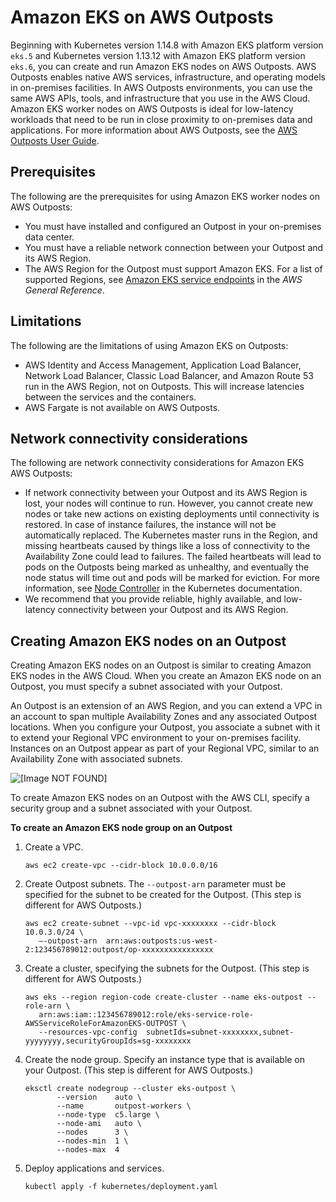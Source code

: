# Amazon EKS on AWS Outposts<a name="eks-on-outposts"></a>

Beginning with Kubernetes version 1\.14\.8 with Amazon EKS platform version `eks.5` and Kubernetes version 1\.13\.12 with Amazon EKS platform version `eks.6`, you can create and run Amazon EKS nodes on AWS Outposts\. AWS Outposts enables native AWS services, infrastructure, and operating models in on\-premises facilities\. In AWS Outposts environments, you can use the same AWS APIs, tools, and infrastructure that you use in the AWS Cloud\. Amazon EKS worker nodes on AWS Outposts is ideal for low\-latency workloads that need to be run in close proximity to on\-premises data and applications\. For more information about AWS Outposts, see the [AWS Outposts User Guide](https://docs.aws.amazon.com/outposts/latest/userguide/)\.

## Prerequisites<a name="eks-outposts-prereq"></a>

 The following are the prerequisites for using Amazon EKS worker nodes on AWS Outposts:
+ You must have installed and configured an Outpost in your on\-premises data center\.
+ You must have a reliable network connection between your Outpost and its AWS Region\.
+ The AWS Region for the Outpost must support Amazon EKS\. For a list of supported Regions, see [Amazon EKS service endpoints](https://docs.aws.amazon.com/general/latest/gr/rande.html#eks_region) in the *AWS General Reference*\.

## Limitations<a name="eks-outposts-limit"></a>

The following are the limitations of using Amazon EKS on Outposts:
+ AWS Identity and Access Management, Application Load Balancer, Network Load Balancer, Classic Load Balancer, and Amazon Route 53 run in the AWS Region, not on Outposts\. This will increase latencies between the services and the containers\.
+ AWS Fargate is not available on AWS Outposts\.

## Network connectivity considerations<a name="eks-outposts-considerations"></a>

The following are network connectivity considerations for Amazon EKS AWS Outposts:
+ If network connectivity between your Outpost and its AWS Region is lost, your nodes will continue to run\. However, you cannot create new nodes or take new actions on existing deployments until connectivity is restored\. In case of instance failures, the instance will not be automatically replaced\. The Kubernetes master runs in the Region, and missing heartbeats caused by things like a loss of connectivity to the Availability Zone could lead to failures\. The failed heartbeats will lead to pods on the Outposts being marked as unhealthy, and eventually the node status will time out and pods will be marked for eviction\. For more information, see [Node Controller](https://kubernetes.io/docs/concepts/architecture/nodes/#node-controller) in the Kubernetes documentation\.
+ We recommend that you provide reliable, highly available, and low\-latency connectivity between your Outpost and its AWS Region\.

## Creating Amazon EKS nodes on an Outpost<a name="eks-outposts-create"></a>

Creating Amazon EKS nodes on an Outpost is similar to creating Amazon EKS nodes in the AWS Cloud\. When you create an Amazon EKS node on an Outpost, you must specify a subnet associated with your Outpost\.

An Outpost is an extension of an AWS Region, and you can extend a VPC in an account to span multiple Availability Zones and any associated Outpost locations\. When you configure your Outpost, you associate a subnet with it to extend your Regional VPC environment to your on\-premises facility\. Instances on an Outpost appear as part of your Regional VPC, similar to an Availability Zone with associated subnets\.

![\[Image NOT FOUND\]](http://docs.aws.amazon.com/eks/latest/userguide/images/network-components.png)

 To create Amazon EKS nodes on an Outpost with the AWS CLI, specify a security group and a subnet associated with your Outpost\.

**To create an Amazon EKS node group on an Outpost**

1. Create a VPC\.

   ```
   aws ec2 create-vpc --cidr-block 10.0.0.0/16
   ```

1. Create Outpost subnets\. The `--outpost-arn` parameter must be specified for the subnet to be created for the Outpost\. \(This step is different for AWS Outposts\.\)

   ```
   aws ec2 create-subnet --vpc-id vpc-xxxxxxxx --cidr-block 10.0.3.0/24 \
      –-outpost-arn  arn:aws:outposts:us-west-2:123456789012:outpost/op-xxxxxxxxxxxxxxxx
   ```

1. Create a cluster, specifying the subnets for the Outpost\. \(This step is different for AWS Outposts\.\)

   ```
   aws eks --region region-code create-cluster --name eks-outpost --role-arn \
      arn:aws:iam::123456789012:role/eks-service-role-AWSServiceRoleForAmazonEKS-OUTPOST \
      --resources-vpc-config  subnetIds=subnet-xxxxxxxx,subnet-yyyyyyyy,securityGroupIds=sg-xxxxxxxx
   ```

1. Create the node group\. Specify an instance type that is available on your Outpost\. \(This step is different for AWS Outposts\.\)

   ```
   eksctl create nodegroup --cluster eks-outpost \
          --version    auto \
          --name       outpost-workers \
          --node-type  c5.large \
          --node-ami   auto \
          --nodes      3 \
          --nodes-min  1 \
          --nodes-max  4
   ```

1. Deploy applications and services\.

   ```
   kubectl apply -f kubernetes/deployment.yaml
   ```